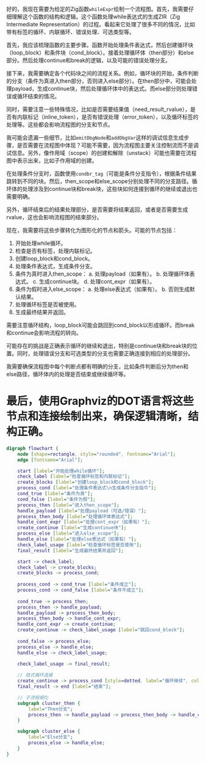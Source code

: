 好的，我现在需要为给定的Zig函数`whileExpr`绘制一个流程图。首先，我需要仔细理解这个函数的结构和逻辑。这个函数处理while表达式的生成ZIR（Zig Intermediate Representation）的过程。看起来它处理了很多不同的情况，比如带有标签的循环、内联循环、错误处理、可选类型等。

首先，我应该梳理函数的主要步骤。函数开始处理条件表达式，然后创建循环块（loop_block）和条件块（cond_block）。接着处理循环体（then部分）和else部分。然后处理continue和break的逻辑，以及可能的错误处理分支。

接下来，我需要确定各个代码块之间的流程关系。例如，循环块的开始，条件判断的分支（条件为真进入then部分，否则进入else部分）。在then部分中，可能会处理payload，生成continue块，然后处理循环体中的表达式。而else部分则处理错误或循环结束的情况。

同时，需要注意一些特殊情况，比如是否需要结果值（need_result_rvalue），是否有内联标记（inline_token），是否有错误处理（error_token），以及循环标签的处理等。这些都会影响流程图的分支和节点。

我可能会遗漏一些细节，比如`emitDbgNode`和`addDbgVar`这样的调试信息生成步骤，是否需要在流程图中体现？可能不需要，因为流程图主要关注控制流而不是调试信息。另外，像作用域（scope）的创建和解除（unstack）可能也需要在流程图中表示出来，比如子作用域的创建。

在处理条件分支时，函数使用`condbr_tag`（可能是条件分支指令），根据条件结果跳转到不同的块。然后，then_scope和else_scope分别处理不同的分支路径。循环体的处理涉及到continue块和break块，这些块如何连接到循环的继续或退出也需要明确。

另外，循环结束后的结果处理部分，是否需要将结果返回，或者是否需要生成rvalue，这也会影响流程图的结束部分。

现在，我需要将这些步骤转化为图形化的节点和箭头。可能的节点包括：

1. 开始处理while循环。
2. 检查是否有标签，处理内联标记。
3. 创建loop_block和cond_block。
4. 处理条件表达式，生成条件分支。
5. 条件为真时进入then_scope：
   a. 处理payload（如果有）。
   b. 处理循环体表达式。
   c. 生成continue块。
   d. 处理cont_expr（如果有）。
6. 条件为假时进入else_scope：
   a. 处理else表达式（如果有）。
   b. 否则生成默认结果。
7. 处理循环标签是否被使用。
8. 生成最终结果并返回。

需要注意循环结构，loop_block可能会跳回到cond_block以形成循环。而break和continue会影响流程的转向。

可能存在的挑战是正确表示循环的继续和退出，特别是continue块和break块的位置。同时，处理错误分支和可选类型的分支也需要正确连接到相应的处理部分。

我需要确保流程图中每个判断点都有明确的分支，比如条件判断后分为then和else路径，循环体内的处理是否结束或继续循环等。

最后，使用Graphviz的DOT语言将这些节点和连接绘制出来，确保逻辑清晰，结构正确。
================================================
```dot
digraph flowchart {
    node [shape=rectangle, style="rounded", fontname="Arial"];
    edge [fontname="Arial"];

    start [label="开始处理while循环"];
    check_label [label="检查循环标签和内联标记"];
    create_blocks [label="创建loop_block和cond_block"];
    process_cond [label="处理条件表达式\n生成条件分支指令"];
    cond_true [label="条件为真"];
    cond_false [label="条件为假"];
    process_then [label="进入then_scope"];
    handle_payload [label="处理payload（可选/错误）"];
    process_then_body [label="处理循环体表达式"];
    handle_cont_expr [label="处理cont_expr（如果有）"];
    create_continue [label="生成continue块"];
    process_else [label="进入else_scope"];
    handle_else [label="处理else表达式（如果有）"];
    check_label_usage [label="检查循环标签是否使用"];
    final_result [label="生成最终结果并返回"];

    start -> check_label;
    check_label -> create_blocks;
    create_blocks -> process_cond;
    
    process_cond -> cond_true [label="条件成立"];
    process_cond -> cond_false [label="条件不成立"];
    
    cond_true -> process_then;
    process_then -> handle_payload;
    handle_payload -> process_then_body;
    process_then_body -> handle_cont_expr;
    handle_cont_expr -> create_continue;
    create_continue -> check_label_usage [label="跳回cond_block"];
    
    cond_false -> process_else;
    process_else -> handle_else;
    handle_else -> check_label_usage;
    
    check_label_usage -> final_result;

    // 隐式循环连接
    create_continue -> process_cond [style=dotted, label="循环继续", color=gray];
    final_result -> end [label="结束"];

    // 子流程细化
    subgraph cluster_then {
        label="Then分支";
        process_then -> handle_payload -> process_then_body -> handle_cont_expr -> create_continue;
    }

    subgraph cluster_else {
        label="Else分支";
        process_else -> handle_else;
    }
}
```